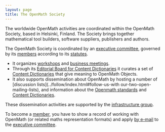 ```yaml
---
layout: page
title: The OpenMath Society
---
```


The worldwide OpenMath activities are coordinated within the OpenMath Society, based in
Helsinki, Finland.  The Society brings together mathematical tool builders, software
suppliers, publishers and authors.

The OpenMath Society is coordinated by an [executive committee](board), governed by its
[members](members) according to its [statutes](statutes).
* It organizes [workshops](../meetings) and [business meetings](business-meetings).
* Through its [Editorial Board for Content Dictionaries](cdeb) it curates a set of
  [Content Dictionaries](/cd/) that give meaning to OpenMath Objects. 
* It also supports dissemination about OpenMath by hosting a number of
[discussion lists](../follow/index.html#follow-us-with our-two-open-mailing-lists), and
information about the [Openmath standards](/standard/) and
[Content Dictionaries](/cd/).

These dissemination activities are supported by the [infrastructure group](infrastructure/).

To become a [member](members), you have to show a record of working with OpenMath (or
related maths representation formats) and apply [by e-mail](mailto:om-sc@openmath.org) to
the [executive committee](board).
